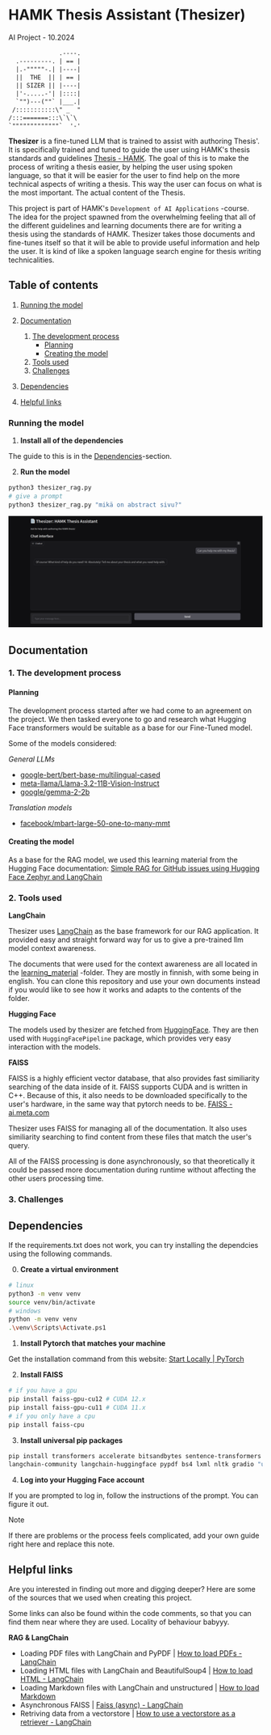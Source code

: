 # HAMK Thesis Assistant (Thesizer)

AI Project - 10.2024

```
              .----.
  .---------. | == |
  |.-"""""-.| |----|
  ||  THE  || | == |
  || SIZER || |----|
  |'-.....-'| |::::|
  `"")---(""` |___.|
 /:::::::::::\" _  "
/:::=======:::\`\`\
`"""""""""""""`  '-'
```

**Thesizer** is a fine-tuned LLM that is trained to assist with authoring Thesis'.
It is specifically trained and tuned to guide the user using HAMK's thesis 
standards and guidelines [Thesis - HAMK](https://www.hamk.fi/en/student-pages/planning-your-studies/thesis/).
The goal of this is to make the process of writing a thesis easier, by helping
the user using spoken language, so that it will be easier for the user to find
help on the more technical aspects of writing a thesis. This way the user can
focus on what is the most important. The actual content of the Thesis.

This project is part of HAMK's `Development of AI Applications` -course. The
idea for the project spawned from the overwhelming feeling that all of the
different guidelines and learning documents there are for writing a thesis using
the standards of HAMK. Thesizer takes those documents and fine-tunes itself so
that it will be able to provide useful information and help the user. It is kind
of like a spoken language search engine for thesis writing technicalities.


## Table of contents

1. [Running the model](#Running-the-model)
2. [Documentation](#Documentation)

    1. [The development process](#The-development-process)
        - [Planning](#Planning)
        - [Creating the model](#Creating-the-model)
    2. [Tools used](#Tools-used)
    3. [Challenges](#Challenges)

3. [Dependencies](#Dependencies)
3. [Helpful links](#Helpful-links)


### Running the model

1. **Install all of the dependencies**

The guide to this is in the [Dependencies](#Dependencies)-section.

2. **Run the model**

```bash
python3 thesizer_rag.py
# give a prompt
python3 thesizer_rag.py "mikä on abstract sivu?"
```

![thesizer web interface](./readme_images/helpWithThesis2.png)

## Documentation


### 1. The development process

#### Planning

The development process started after we had come to an agreement on the project.
We then tasked everyone to go and research what Hugging Face transformers would
be suitable as a base for our Fine-Tuned model.

Some of the models considered:

_General LLMs_

- [google-bert/bert-base-multilingual-cased](https://huggingface.co/google-bert/bert-base-multilingual-cased)
- [meta-llama/Llama-3.2-11B-Vision-Instruct](https://huggingface.co/meta-llama/Llama-3.2-11B-Vision-Instruct)
- [google/gemma-2-2b](https://huggingface.co/google/gemma-2-2b)

_Translation models_

- [facebook/mbart-large-50-one-to-many-mmt](https://huggingface.co/facebook/mbart-large-50-one-to-many-mmt) 

#### Creating the model

As a base for the RAG model, we used this learning material from the Hugging 
Face documentation: [Simple RAG for GitHub issues using Hugging Face Zephyr and LangChain](https://huggingface.co/learn/cookbook/rag_zephyr_langchain)


### 2. Tools used

**LangChain**

Thesizer uses [LangChain](https://www.langchain.com/langchain) as the base 
framework for our RAG application. It provided easy and straight forward
way for us to give a pre-trained llm model context awareness. 

The documents that were used for the context awareness are all located in the 
[learning_material](./learning_material/) -folder. They are mostly in finnish,
with some being in english. You can clone this repository and use your own
documents instead if you would like to see how it works and adapts to the
contents of the folder.

**Hugging Face**

The models used by thesizer are fetched from [HuggingFace](https://huggingface.co/models). 
They are then used with `HuggingFacePipeline` package, which provides very easy
interaction with the models.

**FAISS**

FAISS is a highly efficient vector database, that also provides fast similiarity
searching of the data inside of it. FAISS supports CUDA and is written in C++.
Because of this, it also needs to be downloaded specifically to the user's
hardware, in the same way that pytorch needs to be.
[FAISS - ai.meta.com](https://ai.meta.com/tools/faiss/)

Thesizer uses FAISS for managing all of the documentation. It also uses 
similiarity searching to find content from these files that match the user's query.

All of the FAISS processing is done asynchronously, so that theoretically it could
be passed more documentation during runtime without affecting the other users
processing time.

### 3. Challenges


## Dependencies

If the requirements.txt does not work, you can try installing the dependcies 
using the following commands.

0. **Create a virtual environment**

```bash
# linux
python3 -m venv venv
source venv/bin/activate
# windows
python -m venv venv
.\venv\Scripts\Activate.ps1
```

1. **Install Pytorch that matches your machine**

Get the installation command from this website: [Start Locally | PyTorch](https://pytorch.org/get-started/locally/)

2. **Install FAISS**

```bash
# if you have a gpu
pip install faiss-gpu-cu12 # CUDA 12.x
pip install faiss-gpu-cu11 # CUDA 11.x
# if you only have a cpu
pip install faiss-cpu
```

3. **Install universal pip packages**

```bash
pip install transformers accelerate bitsandbytes sentence-transformers langchain \
langchain-community langchain-huggingface pypdf bs4 lxml nltk gradio "unstructured[md]"
```

4. **Log into your Hugging Face account**

If you are prompted to log in, follow the instructions of the prompt.
You can figure it out.

> [!NOTE]
> If there are problems or the process feels complicated, add your own
> guide right here and replace this note.


## Helpful links

Are you interested in finding out more and digging deeper? Here are some of the
sources that we used when creating this project.

Some links can also be found within the code comments, so that you can find them
near where they are used. Locality of behaviour babyyy.

**RAG & LangChain**

- Loading PDF files with LangChain and PyPDF | [How to load PDFs - LangChain](https://python.langchain.com/docs/how_to/document_loader_pdf/)
- Loading HTML files with LangChain and BeautifulSoup4 | [How to load HTML - LangChain](https://python.langchain.com/docs/how_to/document_loader_html/)
- Loading Markdown files with LangChain and unstructured | [How to load Markdown](https://python.langchain.com/docs/how_to/document_loader_markdown/)
- Asynchronous FAISS | [Faiss \(async\) - LangChain](https://python.langchain.com/docs/integrations/vectorstores/faiss_async/)
- Retriving data from a vectorstore | [How to use a vectorstore as a retriever - LangChain](https://python.langchain.com/docs/how_to/vectorstore_retriever/)

